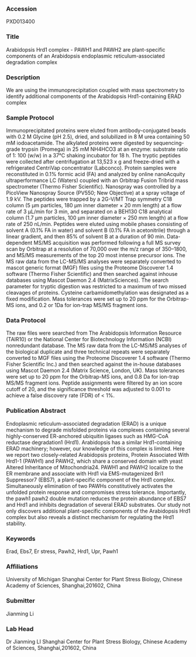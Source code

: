 ### Accession
PXD013400

### Title
Arabidopsis Hrd1 complex -  PAWH1 and PAWH2 are plant-specific components of an Arabidopsis endoplasmic reticulum-associated degradation complex

### Description
We are using the immunoprecipitation coupled with mass spectrometry to identify additional components of the Arabidopsis Hrd1-containing ERAD complex

### Sample Protocol
Immunoprecipitated proteins were eluted from antibody-conjugated beads with 0.2 M Glycine (pH 2.5), dried, and solubilized in 8 M urea containing 50 mM iodoacetamide. The alkylated proteins were digested by sequencing-grade trypsin (Promega) in 25 mM NH4HCO3 at an enzyme: substrate ratio of 1: 100 (w/w) in a 37°C shaking incubator for 18 h. The tryptic peptides were collected after centrifugation at 13,523 x g and freeze-dried with a refrigerated CentriVap concentrator (Labconco). Protein samples were reconstituted in 0.1% formic acid (FA) and analyzed by online nanoAcquity ultraperformance LC (Waters) coupled with an Orbitrap Fusion Tribrid mass spectrometer (Thermo Fisher Scientific). Nanospray was controlled by a PicoView Nanospray Source (PV550; New Objective) at a spray voltage of 1.9 kV. The peptides were trapped by a 2G-V/MT Trap symmetry C18 column (5 μm particles, 180 μm inner diameter × 20 mm length) at a flow rate of 3 μL/min for 3 min, and separated on a BEH130 C18 analytical column (1.7 μm particles, 100 μm inner diameter × 250 mm length) at a flow rate of 250 nL/min. Peptides were eluted using mobile phases consisting of solvent A (0.1% FA in water) and solvent B (0.1% FA in acetonitrile) through a linear gradient, and then 85% of solvent B at a duration of 90 min. Data-dependent MS/MS acquisition was performed following a full MS survey scan by Orbitrap at a resolution of 70,000 over the m/z range of 350–1800, and MS/MS measurements of the top 20 most intense precursor ions. The MS raw data from the LC-MS/MS analyses were separately converted to mascot generic format (MGF) files using the Proteome Discoverer 1.4 software (Thermo Fisher Scientific) and then searched against inhouse databases using Mascot Daemon 2.4 (MatrixSciences). The search parameter for tryptic digestion was restricted to a maximum of two missed cleavages of proteins. Cysteine carbamidomethylation was designated as a fixed modification. Mass tolerances were set up to 20 ppm for the Orbitrap-MS ions, and 0.2 or 1Da for ion-trap MS/MS fragment ions.

### Data Protocol
The raw files were searched from The Arabidopsis Information Resource (TAIR10) or the National Center for Biotechnology Information (NCBI) nonredundant database. The MS raw data from the LC-MS/MS analyses of the biological duplicate and three technical repeats were separately converted to MGF files using the Proteome Discoverer 1.4 software (Thermo Fisher Scientific Inc.) and then searched against the in-house databases using Mascot Daemon 2.4 (Matrix Science, London, UK).  Mass tolerances were set up to 20 ppm for the Orbitrap-MS ions, and 0.8 Da for ion-trap MS/MS fragment ions. Peptide assignments were filtered by an ion score cutoff of 20, and the significance threshold was adjusted to 0.001 to achieve a false discovery rate (FDR) of < 1%.

### Publication Abstract
Endoplasmic reticulum-associated degradation (ERAD) is a unique mechanism to degrade misfolded proteins via complexes containing&#xa0;several highly-conserved ER-anchored ubiquitin ligases such as HMG-CoA reductase degradation1 (Hrd1). Arabidopsis has a similar Hrd1-containing ERAD machinery; however, our knowledge of this complex is limited. Here we report two closely-related Arabidopsis proteins, Protein Associated With Hrd1-1 (PAWH1) and PAWH2, which share a conserved domain with yeast Altered Inheritance of Mitochondria24. PAWH1 and PAWH2 localize to the ER membrane and associate with Hrd1 via EMS-mutagenized Bri1 Suppressor7 (EBS7), a plant-specific component of the Hrd1 complex. Simultaneously elimination of two PAWHs constitutively activates the unfolded protein response and compromises stress tolerance. Importantly, the pawh1 pawh2 double mutation reduces the protein abundance of EBS7 and Hrd1 and inhibits degradation of several ERAD substrates. Our study not only discovers additional plant-specific components of the Arabidopsis Hrd1 complex but also reveals a distinct mechanism for regulating the Hrd1 stability.

### Keywords
Erad, Ebs7, Er stress, Pawh2, Hrd1, Upr, Pawh1

### Affiliations
University of Michigan
Shanghai Center for Plant Stress Biology, Chinese Academy of Sciences, Shanghai,201602, China

### Submitter
Jianming Li

### Lab Head
Dr Jianming LI
Shanghai Center for Plant Stress Biology, Chinese Academy of Sciences, Shanghai,201602, China


